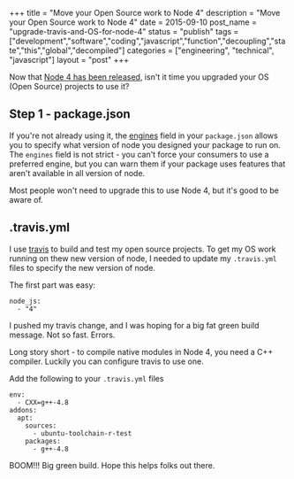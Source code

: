 +++
title = "Move your Open Source work to Node 4"
description = "Move your Open Source work to Node 4"
date = 2015-09-10
post_name = "upgrade-travis-and-OS-for-node-4"
status = "publish"
tags = ["development","software","coding","javascript","function","decoupling","state","this","global","decompiled"]
categories = ["engineering", "technical", "javascript"]
layout = "post"
+++

Now that [Node 4 has been released](https://nodejs.org/en/blog/release/v4.0.0/), isn't it time you upgraded your OS (Open Source) projects to use it?

## Step 1 - package.json

If you're not already using it, the [engines](https://docs.npmjs.com/files/package.json#engines) field in your `package.json` allows you to specify what version of node you designed your package to run on. The `engines` field is not strict - you can't force your consumers to use a preferred engine, but you can warn them if your package uses features that aren't available in all version of node.

Most people won't need to upgrade this to use Node 4, but it's good to be aware of.

## .travis.yml

I use [travis](https://travis-ci.org/) to build and test my open source projects. To get my OS work running on thew new version of node, I needed to update my `.travis.yml` files to specify the new version of node.

The first part was easy:

```
node_js:
  - "4"
```

I pushed my travis change, and I was hoping for a big fat green build message. Not so fast. Errors.

Long story short - to compile native modules in Node 4, you need a C++ compiler. Luckily you can configure travis to use one.

Add the following to your `.travis.yml` files

```
env:
  - CXX=g++-4.8
addons:
  apt:
    sources:
      - ubuntu-toolchain-r-test
    packages:
      - g++-4.8
```

BOOM!!! Big green build. Hope this helps folks out there.
